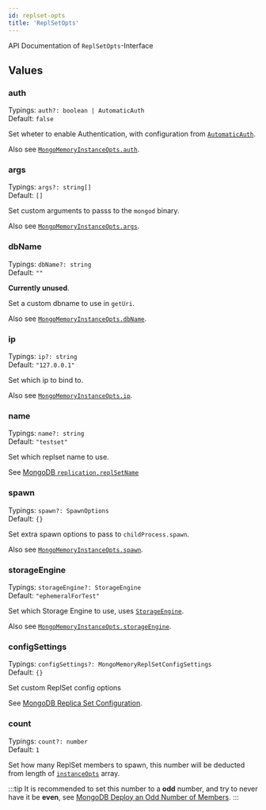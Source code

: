```yaml
---
id: replset-opts
title: 'ReplSetOpts'
---
```


API Documentation of `ReplSetOpts`-Interface

## Values

### auth

Typings: `auth?: boolean | AutomaticAuth`  
Default: `false`

Set wheter to enable Authentication, with configuration from [`AutomaticAuth`](./mongo-memory-server-automaticauth.md).

Also see [`MongoMemoryInstanceOpts.auth`](./mongo-memory-instance-opts.md#auth).

### args

Typings: `args?: string[]`  
Default: `[]`

Set custom arguments to passs to the `mongod` binary.

Also see [`MongoMemoryInstanceOpts.args`](./mongo-memory-instance-opts.md#args).

### dbName

Typings: `dbName?: string`  
Default: `""`

**Currently unused**.

Set a custom dbname to use in `getUri`.

Also see [`MongoMemoryInstanceOpts.dbName`](./mongo-memory-instance-opts.md#dbname).

### ip

Typings: `ip?: string`  
Default: `"127.0.0.1"`

Set which ip to bind to.

Also see [`MongoMemoryInstanceOpts.ip`](./mongo-memory-instance-opts.md#ip).

### name

Typings: `name?: string`  
Default: `"testset"`

Set which replset name to use.

See [MongoDB `replication.replSetName`](https://www.mongodb.com/docs/manual/reference/configuration-options/#mongodb-setting-replication.replSetName)

### spawn

Typings: `spawn?: SpawnOptions`  
Default: `{}`

Set extra spawn options to pass to `childProcess.spawn`.

Also see [`MongoMemoryInstanceOpts.spawn`](./mongo-memory-instance-opts.md#spawn).

### storageEngine

Typings: `storageEngine?: StorageEngine`  
Default: `"ephemeralForTest"`

Set which Storage Engine to use, uses [`StorageEngine`](./mongo-memory-instance-opts.md#helper-type-storageengine).

Also see [`MongoMemoryInstanceOpts.storageEngine`](./mongo-memory-instance-opts.md#storageengine).

### configSettings

Typings: `configSettings?: MongoMemoryReplSetConfigSettings`  
Default: `{}`

Set custom ReplSet config options

See [MongoDB Replica Set Configuration](https://www.mongodb.com/docs/manual/reference/replica-configuration/).

### count

Typings: `count?: number`  
Default: `1`

Set how many ReplSet members to spawn, this number will be deducted from length of [`instanceOpts`](./mongo-memory-replset-opts.md#instanceopts) array.

:::tip
It is recommended to set this number to a **odd** number, and try to never have it be **even**, see [MongoDB Deploy an Odd Number of Members](https://www.mongodb.com/docs/v5.2/core/replica-set-architectures/#deploy-an-odd-number-of-members).
:::
